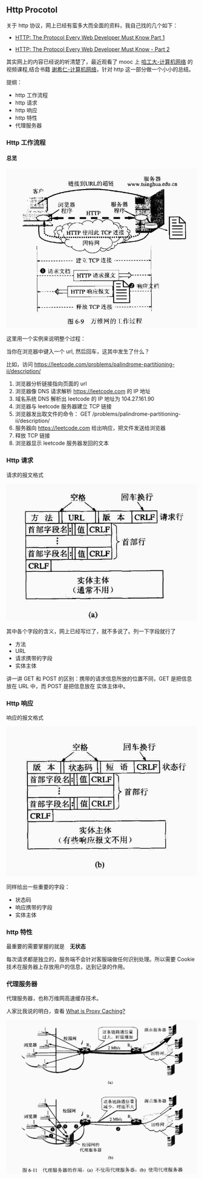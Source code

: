 ## Http Procotol

关于 http 协议，网上已经有蛮多大而全面的资料，我自己找的几个如下：

- [HTTP: The Protocol Every Web Developer Must Know Part 1](https://code.tutsplus.com/tutorials/http-the-protocol-every-web-developer-must-know-part-1--net-31177)

- [	
HTTP: The Protocol Every Web Developer Must Know - Part 2](https://code.tutsplus.com/tutorials/http-the-protocol-every-web-developer-must-know-part-2--net-31155)


其实网上的内容已经说的听清楚了，最近观看了 mooc 上 [哈工大-计算机网络](https://www.icourse163.org/learn/HIT-154005?tid=1002644012#/learn/announce) 的视频课程,结合书籍 [谢希仁-计算机网络](http://vdisk.weibo.com/s/uplMTlCGZiU2s)，针对 http 这一部分做一个小小的总结。

提纲：

- http 工作流程
- http 请求
- http 响应
- http 特性
- 代理服务器


### Http 工作流程

#### 总览

![http 工作流程](../attachments/Selection_026.jpg)


这里用一个实例来说明整个过程：

当你在浏览器中键入一个 url, 然后回车，这其中发生了什么？

比如，访问 https://leetcode.com/problems/palindrome-partitioning-ii/description/

1. 浏览器分析链接指向页面的 url
2. 浏览器像 DNS 请求解析 https://leetcode.com 的 IP 地址
3. 域名系统 DNS 解析出 leetcode 的 IP 地址为 104.27.161.90
4. 浏览器与 leetcode 服务器建立 TCP 链接
5. 浏览器发出取文件的命令： GET /problems/palindrome-partitioning-ii/description/
6. 服务器向 https://leetcode.com 给出响应，把文件发送给浏览器
7. 释放 TCP 链接
8. 浏览器显示 leetcode 服务器发回的文本

### Http 请求

请求的报文格式

![http 请求](../attachments/Selection_027.jpg)

其中各个字段的含义，网上已经写烂了，就不多说了。列一下字段就行了

- 方法
- URL
- 请求携带的字段
- 实体主体

讲一讲 GET 和 POST 的区别：携带的请求信息所放的位置不同，GET 是把信息放在 URL 中，而 POST 是把信息放在 实体主体中。


### Http 响应

响应的报文格式

![http 响应](../attachments/Selection_028.jpg)

同样给出一些重要的字段：

- 状态码
- 响应携带的字段
- 实体主体

### http 特性

最重要的需要掌握的就是　**无状态**

每次请求都是独立的，服务端不会针对客服端做任何识别处理。所以需要 Cookie 技术在服务器上存放用户的信息，达到记录的作用。

### 代理服务器

代理服务器，也称万维网高速缓存技术。

人家比我说的明白，查看 [What is Proxy Caching?](https://www.maxcdn.com/one/visual-glossary/proxy-caching/)

![http 代理服务器](../attachments/Selection_029.jpg)

